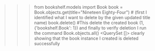 >>>from bookshelf.models import Book
book = Book.objects.get(title="Nineteen Eighty-Four") # (first I identified what I want to delete by the given updated title name)
>>>book.delete() #This delete the created book
(1, {'bookshelf.Book': 1})
and finally to verify deletion I run the command
>>> Book.objects.all()
<QuerySet []>
clearly showing that the book instance I created is deleted successfully